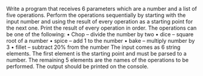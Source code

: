 Write a program that receives 6 parameters which are a number and a list of five operations. Perform the operations sequentially by starting with the input number and using the result of every operation as a starting point for the next one. Print the result of every operation in order. The operations can be one of the following:
•	Chop – divide the number by two
•	dice – square root of a number
•	spice – add 1 to the number
•	bake – multiply number by 3
•	fillet – subtract 20% from the number
The input comes as 6 string elements. The first element is the starting point and must be parsed to a number. The remaining 5 elements are the names of the operations to be performed.
The output should be printed on the console.
